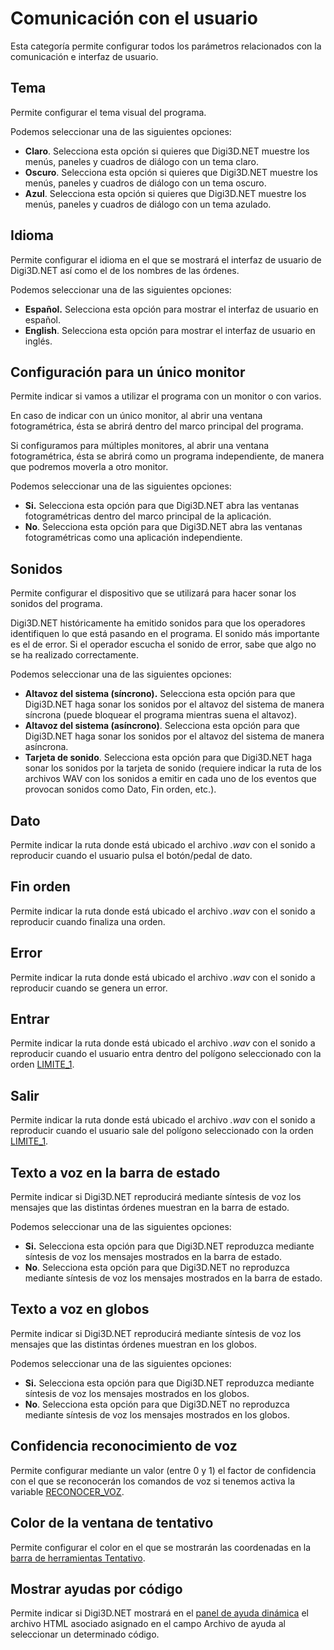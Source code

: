 # Comunicación con el usuario

Esta categoría permite configurar todos los parámetros relacionados con la comunicación e interfaz de usuario.

## Tema

Permite configurar el tema visual del programa.

Podemos seleccionar una de las siguientes opciones:

* **Claro**. Selecciona esta opción si quieres que Digi3D.NET muestre los menús, paneles y cuadros de diálogo con un tema claro.
* **Oscuro**. Selecciona esta opción si quieres que Digi3D.NET muestre los menús, paneles y cuadros de diálogo con un tema oscuro.
* **Azul**. Selecciona esta opción si quieres que Digi3D.NET muestre los menús, paneles y cuadros de diálogo con un tema azulado.

## Idioma

Permite configurar el idioma en el que se mostrará el interfaz de usuario de Digi3D.NET así como el de los nombres de las órdenes.

Podemos seleccionar una de las siguientes opciones:

* **Español.** Selecciona esta opción para mostrar el interfaz de usuario en español.
* **English**. Selecciona esta opción para mostrar el interfaz de usuario en inglés.

## Configuración para un único monitor

Permite indicar si vamos a utilizar el programa con un monitor o con varios.

En caso de indicar con un único monitor, al abrir una ventana fotogramétrica, ésta se abrirá dentro del marco principal del programa. 

Si configuramos para múltiples monitores, al abrir una ventana fotogramétrica, ésta se abrirá como un programa independiente, de manera que podremos moverla a otro monitor.

Podemos seleccionar una de las siguientes opciones:

* **Si.** Selecciona esta opción para que Digi3D.NET abra las ventanas fotogramétricas dentro del marco principal de la aplicación.
* **No**. Selecciona esta opción para que Digi3D.NET abra las ventanas fotogramétricas como una aplicación independiente.

## Sonidos

Permite configurar el dispositivo que se utilizará para hacer sonar los sonidos del programa.

Digi3D.NET históricamente ha emitido sonidos para que los operadores identifiquen lo que está pasando en el programa. El sonido más importante es el de error. Si el operador escucha el sonido de error, sabe que algo no se ha realizado correctamente.

Podemos seleccionar una de las siguientes opciones:

* **Altavoz del sistema \(síncrono\).** Selecciona esta opción para que Digi3D.NET haga sonar los sonidos por el altavoz del sistema de manera síncrona \(puede bloquear el programa mientras suena el altavoz\).
* **Altavoz del sistema \(asíncrono\)**. Selecciona esta opción para que Digi3D.NET haga sonar los sonidos por el altavoz del sistema de manera asíncrona.
* **Tarjeta de sonido**. Selecciona esta opción para que Digi3D.NET haga sonar los sonidos por la tarjeta de sonido \(requiere indicar la ruta de los archivos WAV con los sonidos a emitir en cada uno de los eventos que provocan sonidos como Dato, Fin orden, etc.\).

## Dato

Permite indicar la ruta donde está ubicado el archivo _.wav_ con el sonido a reproducir cuando el usuario pulsa el botón/pedal de dato.

## Fin orden

Permite indicar la ruta donde está ubicado el archivo _.wav_ con el sonido a reproducir cuando finaliza una orden.

## Error

Permite indicar la ruta donde está ubicado el archivo _.wav_ con el sonido a reproducir cuando se genera un error.

## Entrar

Permite indicar la ruta donde está ubicado el archivo _.wav_ con el sonido a reproducir cuando el usuario entra dentro del polígono seleccionado con la orden [LIMITE\_1](../../ventana-de-dibujo/ordenes/l/limite-1.md).

## Salir

Permite indicar la ruta donde está ubicado el archivo _.wav_ con el sonido a reproducir cuando el usuario sale del polígono seleccionado con la orden [LIMITE\_1](../../ventana-de-dibujo/ordenes/l/limite-1.md).

## Texto a voz en la barra de estado

Permite indicar si Digi3D.NET reproducirá mediante síntesis de voz los mensajes que las distintas órdenes muestran en la barra de estado.

Podemos seleccionar una de las siguientes opciones:

* **Si.** Selecciona esta opción para que Digi3D.NET reproduzca mediante síntesis de voz los mensajes mostrados en la barra de estado.
* **No**. Selecciona esta opción para que Digi3D.NET no reproduzca mediante síntesis de voz los mensajes mostrados en la barra de estado.

## Texto a voz en globos

Permite indicar si Digi3D.NET reproducirá mediante síntesis de voz los mensajes que las distintas órdenes muestran en los globos.

Podemos seleccionar una de las siguientes opciones:

* **Si.** Selecciona esta opción para que Digi3D.NET reproduzca mediante síntesis de voz los mensajes mostrados en los globos.
* **No**. Selecciona esta opción para que Digi3D.NET no reproduzca mediante síntesis de voz los mensajes mostrados en los globos.

## Confidencia reconocimiento de voz

Permite configurar mediante un valor \(entre 0 y 1\) el factor de confidencia con el que se reconocerán los comandos de voz si tenemos activa la variable [RECONOCER\_VOZ](../../ventana-de-dibujo/variables/r/reconocer-voz.md).

## Color de la ventana de tentativo

Permite configurar el color en el que se mostrarán las coordenadas en la [barra de herramientas Tentativo](../../barras-de-herramientas/tentativo.md).

## Mostrar ayudas por código

Permite indicar si Digi3D.NET mostrará en el [panel de ayuda dinámica](../../paneles/ayuda-dinamica.md) el archivo HTML asociado asignado en el campo Archivo de ayuda al seleccionar un determinado código.







